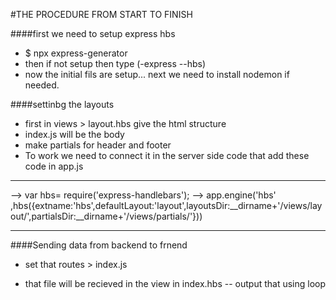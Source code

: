 #THE PROCEDURE FROM START TO FINISH

####first we need to setup express hbs
- $ npx express-generator
- then if not setup then type
            (-express --hbs)
- now the initial fils are setup... next we need to install nodemon if needed.

####settinbg the layouts
- first in views > layout.hbs give the html structure
- index.js will be the body
- make partials for header and footer
- To work we need to connect it in the server side
code that add these code in app.js
----
--> var hbs= require('express-handlebars');
--> app.engine('hbs' ,hbs({extname:'hbs',defaultLayout:'layout',layoutsDir:__dirname+'/views/layout/',partialsDir:__dirname+'/views/partials/'}))

---

####Sending data from backend to frnend
- set that routes > index.js

- that file will be recieved in the view in index.hbs
-- output that using loop
